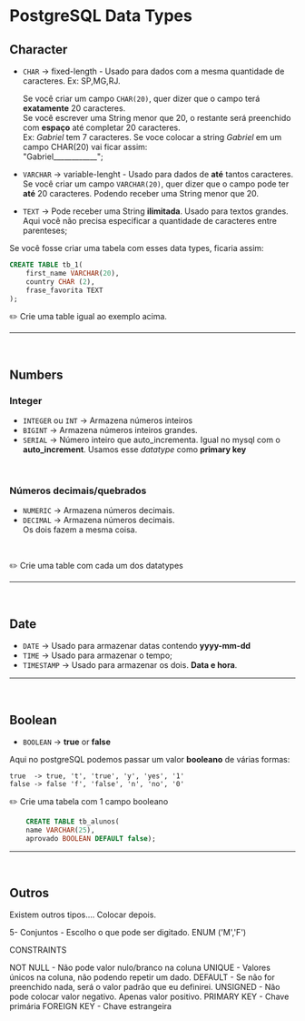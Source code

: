 # PostgreSQL Data Types

## **Character**

* `CHAR`  -> fixed-length - Usado para dados com a mesma quantidade de caracteres. Ex: SP,MG,RJ. <br>

    Se você criar um campo `CHAR(20)`, quer dizer que o campo terá **exatamente** 20 caracteres.<br>
    Se você escrever uma String menor que 20, o restante será preenchido com **espaço** até completar 20 caracteres.<br>
    Ex: *Gabriel* tem 7 caracteres. Se voce colocar a string *Gabriel* em um campo CHAR(20) vai ficar assim:<br>
    "Gabriel____________";

* `VARCHAR` -> variable-lenght - Usado para dados de **até** tantos caracteres.<br>
    Se você criar um campo `VARCHAR(20)`, quer dizer que o campo pode ter **até** 20 caracteres. Podendo receber uma String menor que 20.

* `TEXT` -> Pode receber uma String **ilimitada**. Usado para textos grandes. Aqui você não precisa especificar a quantidade de caracteres entre parenteses;


Se você fosse criar uma tabela com esses data types, ficaria assim:

```sql
CREATE TABLE tb_1(
    first_name VARCHAR(20),
    country CHAR (2),
    frase_favorita TEXT
);
```

:pencil2: Crie uma table igual ao exemplo acima.

<hr>
<br>

## **Numbers**

### **Integer**
* `INTEGER` ou `INT`  -> Armazena números inteiros
* `BIGINT`   -> Armazena números inteiros grandes.
* `SERIAL`   -> Número inteiro que auto_incrementa. Igual no mysql com o **auto_increment**. Usamos esse *datatype* como **primary key**

<br>

### **Números decimais/quebrados**
* `NUMERIC` -> Armazena números decimais.
* `DECIMAL` -> Armazena números decimais. <br>
    Os dois fazem a mesma coisa.
<br>

:pencil2: Crie uma table com cada um dos datatypes
<hr>
<br>


## **Date**

* `DATE` -> Usado para armazenar datas contendo **yyyy-mm-dd**
* `TIME` -> Usado para armazenar o tempo;
* `TIMESTAMP` -> Usado para armazenar os dois. **Data e hora**.
<hr>
<br>




## **Boolean**

* `BOOLEAN`  -> **true** or **false**

Aqui no postgreSQL podemos passar um valor **booleano** de várias formas:

    true  -> true, 't', 'true', 'y', 'yes', '1'
    false -> false 'f', 'false', 'n', 'no', '0' 



:pencil2: Crie uma tabela com 1 campo booleano

```sql
    CREATE TABLE tb_alunos(
    name VARCHAR(25),
    aprovado BOOLEAN DEFAULT false);
```
<hr>
<br>

## **Outros**
Existem outros tipos.... Colocar depois.






5- Conjuntos - Escolho o que pode ser digitado.
ENUM ('M','F')



CONSTRAINTS

NOT NULL - Não pode valor nulo/branco na coluna
UNIQUE - Valores únicos na coluna, não podendo repetir um dado.
DEFAULT - Se não for preenchido nada, será o valor padrão que eu definirei.
UNSIGNED - Não pode colocar valor negativo. Apenas valor positivo.
PRIMARY KEY - Chave primária
FOREIGN KEY - Chave estrangeira